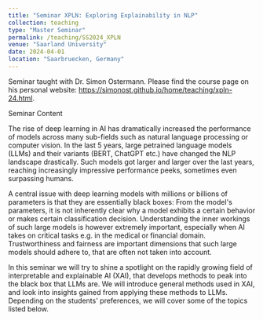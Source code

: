 ```yaml
---
title: "Seminar XPLN: Exploring Explainability in NLP"
collection: teaching
type: "Master Seminar"
permalink: /teaching/SS2024_XPLN
venue: "Saarland University"
date: 2024-04-01
location: "Saarbruecken, Germany"
---
```


Seminar taught with Dr. Simon Ostermann. Please find the course page on his personal website: https://simonost.github.io/home/teaching/xpln-24.html.

Seminar Content

The rise of deep learning in AI has dramatically increased the performance of models across many sub-fields such as natural language processing or computer vision. In the last 5 years, large petrained language models (LLMs) and their variants (BERT, ChatGPT etc.) have changed the NLP landscape drastically. Such models got larger and larger over the last years, reaching increasingly impressive performance peeks, sometimes even surpassing humans.

A central issue with deep learning models with millions or billions of parameters is that they are essentially black boxes: From the model's parameters, it is not inherently clear why a model exhibits a certain behavior or makes certain classification decision. Understanding the inner workings of such large models is however extremely important, especially when AI takes on critical tasks e.g. in the medical or financial domain. Trustworthiness and fairness are important dimensions that such large models should adhere to, that are often not taken into account.

In this seminar we will try to shine a spotlight on the rapidly growing field of interpretable and explainable AI (XAI), that develops methods to peak into the black box that LLMs are. We will introduce general methods used in XAI, and look into insights gained from applying these methods to LLMs. Depending on the students' preferences, we will cover some of the topics listed below.




